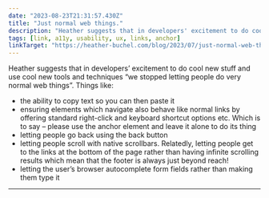 ```yaml
---
date: "2023-08-23T21:31:57.430Z"
title: "Just normal web things."
description: "Heather suggests that in developers' excitement to do cool new stuff and use cool new tools and techniques we stopped letting people do very normal web things"
tags: [link, a11y, usability, ux, links, anchor]
linkTarget: "https://heather-buchel.com/blog/2023/07/just-normal-web-things/"
---
```

Heather suggests that in developers’ excitement to do cool new stuff and use cool new tools and techniques “we stopped letting people do very normal web things”. Things like:

- the ability to copy text so you can then paste it
- ensuring elements which navigate also behave like normal links by offering standard right-click and keyboard shortcut options etc. Which is to say – please use the anchor element and leave it alone to do its thing
- letting people go back using the back button
- letting people scroll with native scrollbars. Relatedly, letting people get to the links at the bottom of the page rather than having infinite scrolling results which mean that the footer is always just beyond reach!
- letting the user’s browser autocomplete form fields rather than making them type it
---
